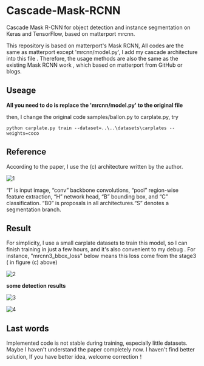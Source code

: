 # Cascade-Mask-RCNN
Cascade Mask R-CNN for object detection and instance segmentation on Keras and TensorFlow, based on matterport mrcnn.

This repository is based on matterport's Mask RCNN,  All codes are the same as matterport except 'mrcnn/model.py',  I add my cascade architecture  into this file . Therefore,  the usage methods are also the same as the existing Mask RCNN work , which based on matterport from GitHub or  blogs.   

## Useage

**All you need to do is replace the 'mrcnn/model.py'  to the original file** 

then, I change the original code  samples/ballon.py to carplate.py, try 

```
python carplate.py train --dataset=..\..\datasets\carplates --weights=coco   
```

## Reference

According to the paper, I use the (c) architecture written by the author.

![1](https://github.com/anonymoussss/Cascade-Mask-RCNN/blob/master/assets/1.png?raw=true)

“I” is input image, “conv” backbone convolutions, “pool” region-wise feature extraction, “H”
network head, “B” bounding box, and “C” classification. “B0” is proposals in all architectures.“S” denotes a segmentation branch.

## Result

For simplicity, I use a small carplate datasets to train this model, so I can finish training in just a few hours, and it's also convenient to my debug . For instance,  "mrcnn3_bbox_loss" below means this loss come from the stage3 ( in figure (c) above)

![2](https://github.com/anonymoussss/Cascade-Mask-RCNN/blob/master/assets/2.png?raw=true)

**some detection results** 

![3](https://github.com/anonymoussss/Cascade-Mask-RCNN/blob/master/assets/3.png?raw=true)

![4](https://github.com/anonymoussss/Cascade-Mask-RCNN/blob/master/assets/4.png?raw=true)

## Last words

Implemented code is not stable during training, especially little datasets.  Maybe I haven't understand the paper  completely  now.  I haven't find better solution, If you have better idea, welcome correction！


